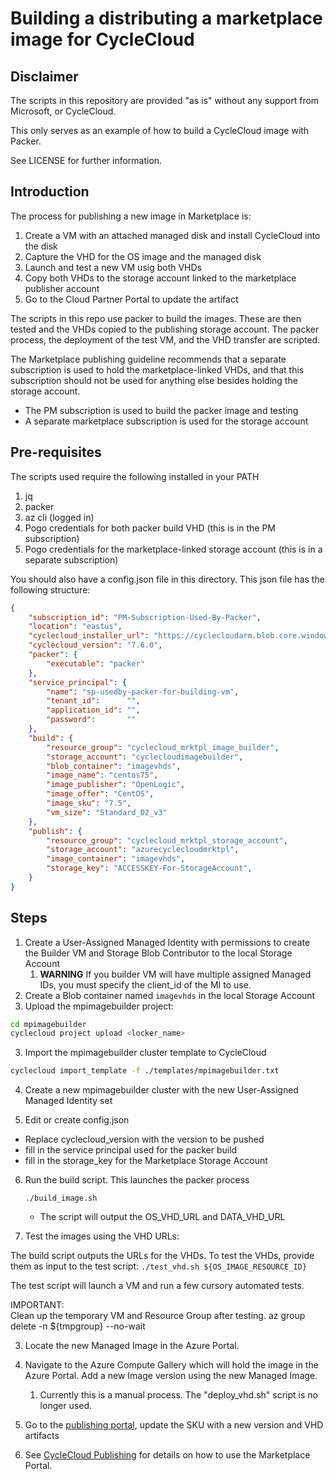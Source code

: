 # Building a distributing a marketplace image for CycleCloud

## Disclaimer

The scripts in this repository are provided "as is" without any support from Microsoft, or CycleCloud.

This only serves as an example of how to build a CycleCloud image with Packer.

See LICENSE for further information.

## Introduction

The process for publishing a new image in Marketplace is:
1. Create a VM with an attached managed disk and install CycleCloud into the disk
2. Capture the VHD for the OS image and the managed disk
3. Launch and test a new VM usig both VHDs
4. Copy both VHDs to the storage account linked to the marketplace publisher account
5. Go to the Cloud Partner Portal to update the artifact

The scripts in this repo use packer to build the images. These are then tested and the VHDs copied to the publishing storage account. The packer process, the deployment of the test VM, and the VHD transfer are scripted. 

The Marketplace publishing guideline recommends that a separate subscription is used to hold the marketplace-linked VHDs, and that this subscription should not be used for anything else besides holding the storage account. 

* The PM subscription is used to build the packer image and testing
* A separate marketplace subscription is used for the storage account

## Pre-requisites

The scripts used require the following installed in your PATH

1. jq 
2. packer
3. az cli (logged in)
4. Pogo credentials for both packer build VHD (this is in the PM subscription)
5. Pogo credentials for the marketplace-linked storage account (this is in a separate subscription)

You should also have a config.json file in this directory. This json file has the following structure:

```JSON
{
    "subscription_id": "PM-Subscription-Used-By-Packer", 
    "location": "eastus",
    "cyclecloud_installer_url": "https://cyclecloudarm.blob.core.windows.net/cyclecloudrelease",
    "cyclecloud_version": "7.6.0",
    "packer": {
        "executable": "packer"
    },
    "service_principal": {
        "name": "sp-usedby-packer-for-building-vm",
        "tenant_id":      "",
        "application_id": "",
        "password":       ""
    },
    "build": {
        "resource_group": "cyclecloud_mrktpl_image_builder",
        "storage_account": "cyclecloudimagebuilder",
        "blob_container": "imagevhds",
        "image_name": "centos75",
        "image_publisher": "OpenLogic",
        "image_offer": "CentOS",
        "image_sku": "7.5",
        "vm_size": "Standard_D2_v3"
    },
    "publish": {
        "resource_group": "cyclecloud_mrktpl_storage_account",
        "storage_account": "azurecyclecloudmrktpl",
        "image_container": "imagevhds",
        "storage_key": "ACCESSKEY-For-StorageAccount",
    }
}


```

## Steps


1. Create a User-Assigned Managed Identity with permissions to create the Builder VM and Storage Blob Contributor to the local Storage Account
   1. **WARNING** If you builder VM will have multiple assigned Managed IDs, you must specify the client_id of the MI to use.
2. Create a Blob container named ```imagevhds``` in the local Storage Account
3. Upload the mpimagebuilder project:

```bash
cd mpimagebuilder
cyclecloud project upload <locker_name>
```

3. Import the mpimagebuilder cluster template to CycleCloud

```bash
cyclecloud import_template -f ./templates/mpimagebuilder.txt
```

4. Create a new mpimagebuilder cluster with the new User-Assigned Managed Identity set

5. Edit or create config.json
  - Replace cyclecloud_version with the version to be pushed
  - fill in the service principal used for the packer build
  - fill in the storage_key for the Marketplace Storage Account

6. Run the build script. This launches the packer process

    ```
    ./build_image.sh
    ```

    - The script will output the OS_VHD_URL and DATA_VHD_URL






7. Test the images using the VHD URLs:

The build script outputs the URLs for the VHDs. To test the VHDs, provide them as input to the test script:
    ```
    ./test_vhd.sh ${OS_IMAGE_RESOURCE_ID}
    ```

The test script will launch a VM and run a few cursory automated tests.

IMPORTANT:  
Clean up the temporary VM and Resource Group after testing.
az group delete -n ${tmpgroup} --no-wait

3. Locate the new Managed Image in the Azure Portal.

4. Navigate to the Azure Compute Gallery which will hold the image in the Azure Portal.  Add a new Image version using the new Managed Image.
   1. Currently this is a manual process.   The "deploy_vhd.sh" script is no longer used.

5. Go to the [publishing portal](https://partner.microsoft.com/en-us/dashboard/commercial-marketplace/overview), update the SKU with a new version and VHD artifacts

6. See [CycleCloud Publishing](https://microsoft.sharepoint.com/:w:/t/CycleEngineeringTeam/EYORK6cI7ExGrFHGXIrOHrAB5WNvPRaOkq0VBiM0bD4-WA?e=pMBt6l) for
details on how to use the Marketplace Portal.


